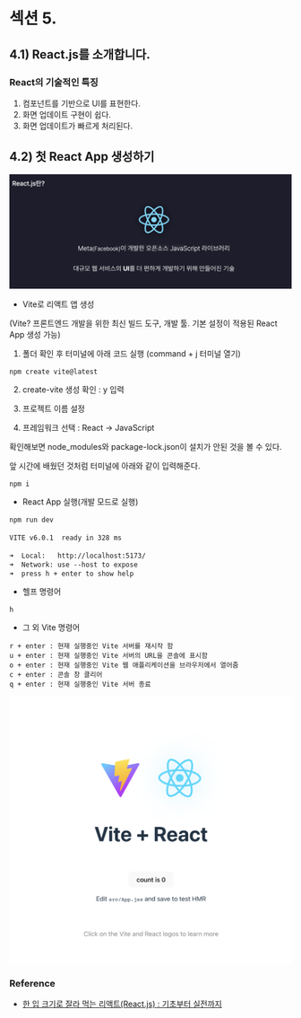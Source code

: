 # 섹션 5.


## 4.1) React.js를 소개합니다.

### React의 기술적인 특징

1. 컴포넌트를 기반으로 UI를 표현한다.
2. 화면 업데이트 구현이 쉽다.
3. 화면 업데이트가 빠르게 처리된다.

## 4.2) 첫 React App 생성하기
![](https://github.com/dididiri1/TIL/blob/main/React/images/05_01.png?raw=true)


* Vite로 리액트 앱 생성

(Vite? 프론트엔드 개발을 위한 최신 빌드 도구, 개발 툴. 기본 설정이 적용된 React App 생성 가능)

1. 폴더 확인 후 터미널에 아래 코드 실행 (command + j 터미널 열기)
```
npm create vite@latest
```

2. create-vite 생성 확인 : y 입력

3. 프로젝트 이름 설정

4. 프레임워크 선택 : React → JavaScript

확인해보면 node_modules와 package-lock.json이 설치가 안된 것을 볼 수 있다.

앞 시간에 배웠던 것처럼 터미널에 아래와 같이 입력해준다.
```
npm i
```


- React App 실행(개발 모드로 실행)
```
npm run dev

VITE v6.0.1  ready in 328 ms

➜  Local:   http://localhost:5173/
➜  Network: use --host to expose
➜  press h + enter to show help
```

- 헬프 명령어
```
h
```
- 그 외 Vite 명령어
```
r + enter : 현재 실행중인 Vite 서버를 재시작 함
u + enter : 현재 실행중인 Vite 서버의 URL을 콘솔에 표시함
o + enter : 현재 실행중인 Vite 웹 애플리케이션을 브라우저에서 열어줌
c + enter : 콘솔 창 클리어
q + enter : 현재 실행중인 Vite 서버 종료
```

![](https://github.com/dididiri1/TIL/blob/main/React/images/05_02.png?raw=true)


### Reference
* [한 입 크기로 잘라 먹는 리액트(React.js) : 기초부터 실전까지](https://inf.run/FiFhg)

